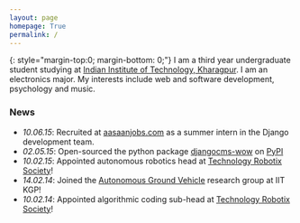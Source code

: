 ```yaml
---
layout: page
homepage: True
permalink: /
---
```


{: style="margin-top:0; margin-bottom: 0;"}
I am a third year undergraduate student studying at [Indian Institute of Technology, Kharagpur][1].
I am an electronics major. My interests include web and software development, psychology and music.

### News

   * *10.06.15*: Recruited at [aasaanjobs.com](http://aasaanjobs.com) as a summer intern in the Django development team.
   * *02.05.15*: Open-sourced the python package [djangocms-wow](/blog/2015/05/02/DjangoCMS_WOW/) on [PyPI](https://pypi.python.org/pypi/djangocms-wow)
   * *10.02.15*: Appointed autonomous robotics head at [Technology Robotix Society](http://robotix.in)!
   * *14.02.14*: Joined the [Autonomous Ground Vehicle](/AGV/) research group at IIT KGP!
   * *10.02.14*: Appointed algorithmic coding sub-head at [Technology Robotix Society](http://robotix.in)!

[1]: http://iitkgp.ac.in/
